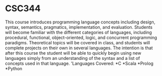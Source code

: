 # CSC344

This course introduces programming language concepts including design, syntax, semantics, pragmatics, implementation, and evaluation. Students will become familiar with the different categories of languages, including procedural, functional, object-oriented, logic, and concurrent programming paradigms. Theoretical topics will be covered in class, and students will complete projects on their own in several languages. The intention is that after this course the student will be able to quickly begin using new languages simply from an understanding of the syntax and a list of concepts used in that language.
'Languages Covered:
*C
*Scala
*Prolog
*Python
